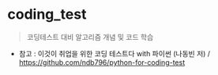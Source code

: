 # coding_test
> 코딩테스트 대비 알고리즘 개념 및 코드 학습
* 참고 :  이것이 취업을 위한 코딩 테스트다 with 파이썬 (나동빈 저) / https://github.com/ndb796/python-for-coding-test
